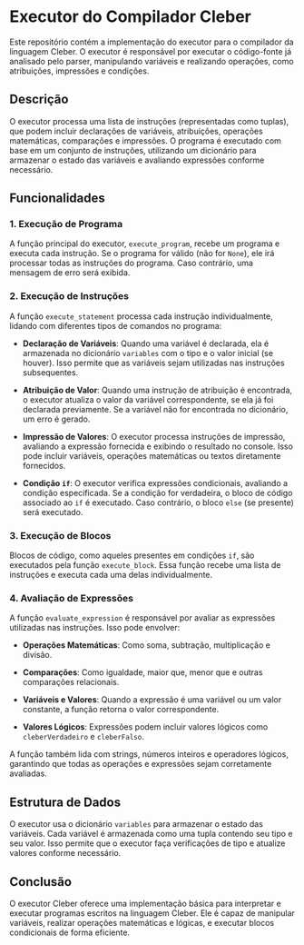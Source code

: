 # Executor do Compilador Cleber

Este repositório contém a implementação do executor para o compilador da linguagem Cleber. O executor é responsável por executar o código-fonte já analisado pelo parser, manipulando variáveis e realizando operações, como atribuições, impressões e condições.

## Descrição

O executor processa uma lista de instruções (representadas como tuplas), que podem incluir declarações de variáveis, atribuições, operações matemáticas, comparações e impressões. O programa é executado com base em um conjunto de instruções, utilizando um dicionário para armazenar o estado das variáveis e avaliando expressões conforme necessário.

## Funcionalidades

### 1. Execução de Programa

A função principal do executor, `execute_program`, recebe um programa e executa cada instrução. Se o programa for válido (não for `None`), ele irá processar todas as instruções do programa. Caso contrário, uma mensagem de erro será exibida.

### 2. Execução de Instruções

A função `execute_statement` processa cada instrução individualmente, lidando com diferentes tipos de comandos no programa:

- **Declaração de Variáveis**: Quando uma variável é declarada, ela é armazenada no dicionário `variables` com o tipo e o valor inicial (se houver). Isso permite que as variáveis sejam utilizadas nas instruções subsequentes.
  
- **Atribuição de Valor**: Quando uma instrução de atribuição é encontrada, o executor atualiza o valor da variável correspondente, se ela já foi declarada previamente. Se a variável não for encontrada no dicionário, um erro é gerado.
  
- **Impressão de Valores**: O executor processa instruções de impressão, avaliando a expressão fornecida e exibindo o resultado no console. Isso pode incluir variáveis, operações matemáticas ou textos diretamente fornecidos.

- **Condição `if`**: O executor verifica expressões condicionais, avaliando a condição especificada. Se a condição for verdadeira, o bloco de código associado ao `if` é executado. Caso contrário, o bloco `else` (se presente) será executado.

### 3. Execução de Blocos

Blocos de código, como aqueles presentes em condições `if`, são executados pela função `execute_block`. Essa função recebe uma lista de instruções e executa cada uma delas individualmente.

### 4. Avaliação de Expressões

A função `evaluate_expression` é responsável por avaliar as expressões utilizadas nas instruções. Isso pode envolver:

- **Operações Matemáticas**: Como soma, subtração, multiplicação e divisão.
  
- **Comparações**: Como igualdade, maior que, menor que e outras comparações relacionais.
  
- **Variáveis e Valores**: Quando a expressão é uma variável ou um valor constante, a função retorna o valor correspondente.

- **Valores Lógicos**: Expressões podem incluir valores lógicos como `cleberVerdadeiro` e `cleberFalso`.

A função também lida com strings, números inteiros e operadores lógicos, garantindo que todas as operações e expressões sejam corretamente avaliadas.

## Estrutura de Dados

O executor usa o dicionário `variables` para armazenar o estado das variáveis. Cada variável é armazenada como uma tupla contendo seu tipo e seu valor. Isso permite que o executor faça verificações de tipo e atualize valores conforme necessário.

## Conclusão

O executor Cleber oferece uma implementação básica para interpretar e executar programas escritos na linguagem Cleber. Ele é capaz de manipular variáveis, realizar operações matemáticas e lógicas, e executar blocos condicionais de forma eficiente.
